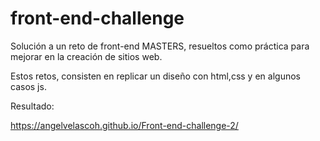 # front-end-challenge
Solución a un reto de front-end MASTERS, resueltos como práctica para mejorar en la creación de sitios web.

Estos retos, consisten en replicar un diseño con html,css y en algunos casos js.

Resultado:

https://angelvelascoh.github.io/Front-end-challenge-2/


